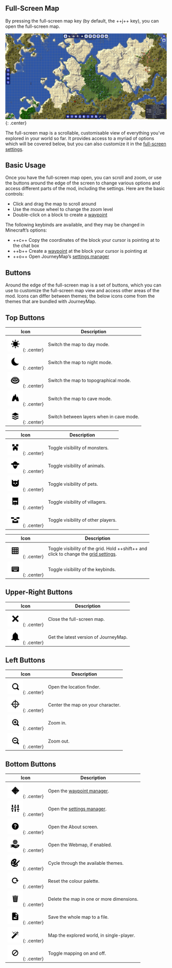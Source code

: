 ## **Full-Screen Map**

By pressing the full-screen map key (by default, the ++j++ key), you can open the full-screen map.

![Full-Screen](../img/full-screen.png){: .center}

The full-screen map is a scrollable, customisable view of everything you’ve explored in your world so far. It provides
access to a myriad of options which will be covered below, but you can also customize it in
the [full-screen settings](settings/full-screen-map.md).

## **Basic Usage**

Once you have the full-screen map open, you can scroll and zoom, or use the buttons around the edge of the screen to
change various options and access different parts of the mod, including the settings. Here are the basic controls:

- Click and drag the map to scroll around
- Use the mouse wheel to change the zoom level
- Double-click on a block to create a [waypoint](waypoints.md)

The following keybinds are available, and they may be changed in Minecraft’s options:

- ++c++ Copy the coordinates of the block your cursor is pointing at to the chat box
- ++b++ Create a [waypoint](waypoints.md) at the block your cursor is pointing at
- ++o++ Open JourneyMap’s [settings manager](settings/overview.md)

## **Buttons**

Around the edge of the full-screen map is a set of buttons, which you can use to customize the full-screen map view and
access other areas of the mod. Icons can differ between themes; the below icons come from the themes that are bundled
with JourneyMap.

## **Top Buttons**

| Icon                                          | Description                              |
|-----------------------------------------------|------------------------------------------|
| ![Day](../img/icons/day.png){: .center}       | Switch the map to day mode.              |
| ![Night](../img/icons/night.png){: .center}   | Switch the map to night mode.            |
| ![Topo](../img/icons/topo.png){: .center}     | Switch the map to topographical mode.    |
| ![Caves](../img/icons/caves.png){: .center}   | Switch the map to cave mode.             |
| ![Layers](../img/icons/layers.png){: .center} | Switch between layers when in cave mode. |

| Icon                                                | Description                         |
|-----------------------------------------------------|-------------------------------------|
| ![Monsters](../img/icons/monsters.png){: .center}   | Toggle visibility of monsters.      |
| ![Animals](../img/icons/animals.png){: .center}     | Toggle visibility of animals.       |
| ![Pets](../img/icons/pets.png){: .center}           | Toggle visibility of pets.          |
| ![Villagers](../img/icons/villagers.png){: .center} | Toggle visibility of villagers.     |
| ![Players](../img/icons/players.png){: .center}     | Toggle visibility of other players. |

| Icon                                      | Description                                                                                                  |
|-------------------------------------------|--------------------------------------------------------------------------------------------------------------|
| ![Grid](../img/icons/grid.png){: .center} | Toggle visibility of the grid. Hold ++shift++ and <br>click to change the [grid settings](settings/grid.md). |
| ![Keys](../img/icons/keys.png){: .center} | Toggle visibility of the keybinds.                                                                           |

## **Upper-Right Buttons**

| Icon                                        | Description                           |
|---------------------------------------------|---------------------------------------|
| ![Close](../img/icons/close.png){: .center} | Close the full-screen map.            |
| ![Alert](../img/icons/alert.png){: .center} | Get the latest version of JourneyMap. |

## **Left Buttons**

| Icon                                             | Description                       |
|--------------------------------------------------|-----------------------------------|
| ![Search](../img/icons/search.png){: .center}    | Open the location finder.         |
| ![Follow](../img/icons/follow.png){: .center}    | Center the map on your character. |
| ![Zoom-In](../img/icons/zoomin.png){: .center}   | Zoom in.                          |
| ![Zoom-Out](../img/icons/zoomout.png){: .center} | Zoom out.                         |

## **Bottom Buttons**

| Icon                                                | Description                                        |
|-----------------------------------------------------|----------------------------------------------------|
| ![Waypoints](../img/icons/waypoints.png){: .center} | Open the [waypoint manager](waypoints.md).         |
| ![Options](../img/icons/options.png){: .center}     | Open the [settings manager](settings/overview.md). |
| ![About](../img/icons/about.png){: .center}         | Open the About screen.                             |
| ![Browser](../img/icons/browser.png){: .center}     | Open the Webmap, if enabled.                       |
| ![Theme](../img/icons/theme.png){: .center}         | Cycle through the available themes.                |
| ![Reset](../img/icons/reset.png){: .center}         | Reset the colour palette.                          |
| ![Delete](../img/icons/delete.png){: .center}       | Delete the map in one or more dimensions.          |
| ![Save](../img/icons/savemap.png){: .center}        | Save the whole map to a file.                      |
| ![Auto-Map](../img/icons/automap.png){: .center}    | Map the explored world, in single-player.          |
| ![Disable](../img/icons/disable.png){: .center}     | Toggle mapping on and off.                         |
